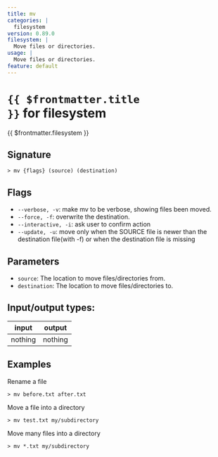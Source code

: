 ```yaml
---
title: mv
categories: |
  filesystem
version: 0.89.0
filesystem: |
  Move files or directories.
usage: |
  Move files or directories.
feature: default
---
```

<!-- This file is automatically generated. Please edit the command in https://github.com/nushell/nushell instead. -->

# <code>{{ $frontmatter.title }}</code> for filesystem

<div class='command-title'>{{ $frontmatter.filesystem }}</div>

## Signature

```> mv {flags} (source) (destination)```

## Flags

 -  `--verbose, -v`: make mv to be verbose, showing files been moved.
 -  `--force, -f`: overwrite the destination.
 -  `--interactive, -i`: ask user to confirm action
 -  `--update, -u`: move only when the SOURCE file is newer than the destination file(with -f) or when the destination file is missing

## Parameters

 -  `source`: The location to move files/directories from.
 -  `destination`: The location to move files/directories to.


## Input/output types:

| input   | output  |
| ------- | ------- |
| nothing | nothing |

## Examples

Rename a file
```nu
> mv before.txt after.txt

```

Move a file into a directory
```nu
> mv test.txt my/subdirectory

```

Move many files into a directory
```nu
> mv *.txt my/subdirectory

```
